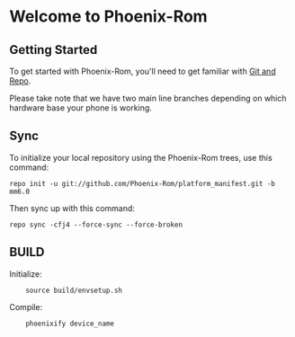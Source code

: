 Welcome to Phoenix-Rom
===================


Getting Started
---------------

To get started with Phoenix-Rom, you'll need to get familiar with
[Git and Repo](http://source.android.com/download/using-repo).

Please take note that we have two main line branches depending on
which hardware base your phone is working.

Sync
----
To initialize your local repository using the Phoenix-Rom trees, use this command:


	repo init -u git://github.com/Phoenix-Rom/platform_manifest.git -b mm6.0
	


Then sync up with this command:

	repo sync -cfj4 --force-sync --force-broken



BUILD
-----
Initialize:

        source build/envsetup.sh
        
Compile:

        phoenixify device_name
